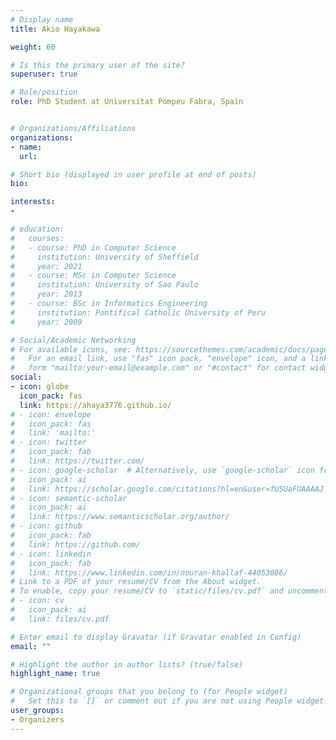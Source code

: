```yaml
---
# Display name
title: Akio Hayakawa

weight: 60

# Is this the primary user of the site?
superuser: true

# Role/position
role: PhD Student at Universitat Pompeu Fabra, Spain


# Organizations/Affiliations
organizations:
- name:
  url:

# Short bio (displayed in user profile at end of posts)
bio:

interests:
- 

# education:
#   courses:
#   - course: PhD in Computer Science
#     institution: University of Sheffield
#     year: 2021
#   - course: MSc in Computer Science
#     institution: University of Sao Paulo
#     year: 2013
#   - course: BSc in Informatics Engineering
#     institution: Pontifical Catholic University of Peru
#     year: 2009

# Social/Academic Networking
# For available icons, see: https://sourcethemes.com/academic/docs/page-builder/#icons
#   For an email link, use "fas" icon pack, "envelope" icon, and a link in the
#   form "mailto:your-email@example.com" or "#contact" for contact widget.
social:
- icon: globe
  icon_pack: fas
  link: https://ahaya3776.github.io/
# - icon: envelope
#   icon_pack: fas
#   link: 'mailto:'
# - icon: twitter
#   icon_pack: fab
#   link: https://twitter.com/
# - icon: google-scholar  # Alternatively, use `google-scholar` icon from `ai` icon pack
#   icon_pack: ai
#   link: https://scholar.google.com/citations?hl=en&user=fUSUaFUAAAAJ
# - icon: semantic-scholar
#   icon_pack: ai
#   link: https://www.semanticscholar.org/author/
# - icon: github
#   icon_pack: fab
#   link: https://github.com/
# - icon: linkedin
#   icon_pack: fab
#   link: https://www.linkedin.com/in/nouran-khallaf-44053086/
# Link to a PDF of your resume/CV from the About widget.
# To enable, copy your resume/CV to `static/files/cv.pdf` and uncomment the lines below.
# - icon: cv
#   icon_pack: ai
#   link: files/cv.pdf

# Enter email to display Gravatar (if Gravatar enabled in Config)
email: ""

# Highlight the author in author lists? (true/false)
highlight_name: true

# Organizational groups that you belong to (for People widget)
#   Set this to `[]` or comment out if you are not using People widget.
user_groups:
- Organizers
---
```

